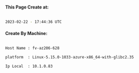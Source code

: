 
   
#### This Page Create at:

```bash

2023-02-22 - 17:44:36 UTC

```

#### Create By Machine:

```bash

Host Name : fv-az206-628

platform  : Linux-5.15.0-1033-azure-x86_64-with-glibc2.35

Ip Local  : 10.1.0.83

```

